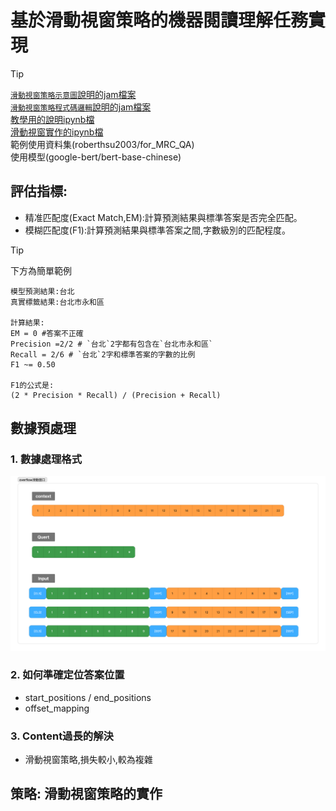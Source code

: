 # 基於滑動視窗策略的機器閱讀理解任務實現
> [!TIP]
> [`滑動視窗策略示意圖`說明的jam檔案](./白板)     
> [`滑動視窗策略程式碼邏輯`說明的jam檔案](./白板)    
> [教學用的說明ipynb檔](./教學用.ipynb)  
> [滑動視窗實作的ipynb檔](./qa_train.ipynb)  
> 範例使用資料集(roberthsu2003/for_MRC_QA)   
> 使用模型(google-bert/bert-base-chinese) 
 
 

## 評估指標:
- 精准匹配度(Exact Match,EM):計算預測結果與標準答案是否完全匹配。
- 模糊匹配度(F1):計算預測結果與標準答案之間,字數級別的匹配程度。

> [!TIP]
> 下方為簡單範例

```
模型預測結果:台北
真實標籤結果:台北市永和區

計算結果:
EM = 0 #答案不正確
Precision =2/2 # `台北`2字都有包含在`台北市永和區`
Recall = 2/6 # `台北`2字和標準答案的字數的比例
F1 ~= 0.50 

F1的公式是:
(2 * Precision * Recall) / (Precision + Recall)
```

## 數據預處理

### 1. 數據處理格式  

![](./images/pic4.png)

### 2. 如何準確定位答案位置

- start_positions / end_positions
- offset_mapping

### 3. Content過長的解決
- 滑動視窗策略,損失較小,較為複雜


## 策略: 滑動視窗策略的實作


